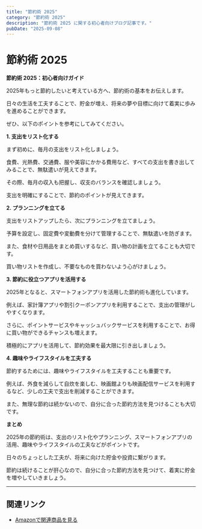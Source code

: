 ```yaml
---
title: "節約術 2025"
category: "節約術 2025"
description: "節約術 2025 に関する初心者向けブログ記事です。"
pubDate: "2025-09-08"
---
```


# 節約術 2025

**節約術 2025：初心者向けガイド**

2025年もっと節約したいと考えている方へ、節約術の基本をお伝えします。

日々の生活を工夫することで、貯金が増え、将来の夢や目標に向けて着実に歩みを進めることができます。

ぜひ、以下のポイントを参考にしてみてください。



**1. 支出をリスト化する**

まず初めに、毎月の支出をリスト化しましょう。

食費、光熱費、交通費、服や美容にかかる費用など、すべての支出を書き出してみることで、無駄遣いが見えてきます。

その際、毎月の収入も把握し、収支のバランスを確認しましょう。

支出を明確にすることで、節約のポイントが見えてきます。



**2. プランニングを立てる**

支出をリストアップしたら、次にプランニングを立てましょう。

予算を設定し、固定費や変動費を分けて管理することで、無駄遣いを防ぎます。

また、食材や日用品をまとめ買いするなど、買い物の計画を立てることも大切です。

買い物リストを作成し、不要なものを買わないよう心がけましょう。



**3. 節約に役立つアプリを活用する**

2025年となると、スマートフォンアプリを活用した節約術も進化しています。

例えば、家計簿アプリや割引クーポンアプリを利用することで、支出の管理がしやすくなります。

さらに、ポイントサービスやキャッシュバックサービスを利用することで、お得に買い物ができるチャンスも増えます。

積極的にアプリを活用して、節約効果を最大限に引き出しましょう。



**4. 趣味やライフスタイルを工夫する**

節約するためには、趣味やライフスタイルを工夫することも重要です。

例えば、外食を減らして自炊を楽しむ、映画館よりも映画配信サービスを利用するなど、少しの工夫で支出を削減することができます。

また、無理な節約は続かないので、自分に合った節約方法を見つけることも大切です。



**まとめ**

2025年の節約術は、支出のリスト化やプランニング、スマートフォンアプリの活用、趣味やライフスタイルの工夫などがポイントです。

日々のちょっとした工夫が、将来に向けた貯金や投資に繋がります。

節約は続けることが肝心なので、自分に合った節約方法を見つけて、着実に貯金を増やしていきましょう。



---

## 関連リンク

- [Amazonで関連商品を見る](https://www.amazon.co.jp/s?k=%E7%AF%80%E7%B4%84%E8%A1%93+2025&tag=autowritehubai-22)
